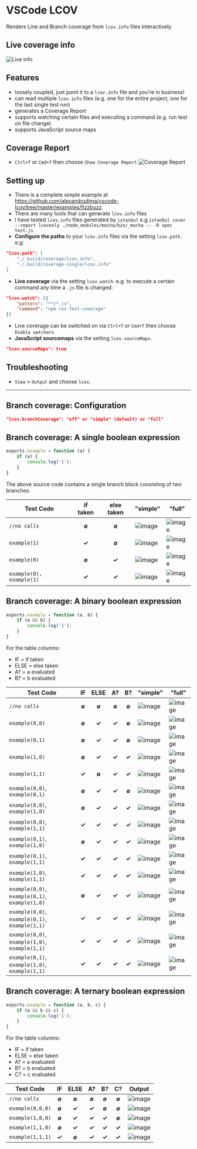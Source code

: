 # VSCode LCOV

Renders Line and Branch coverage from `lcov.info` files interactively.

## Live coverage info

![Live info](https://cloud.githubusercontent.com/assets/5047891/18036349/9101c648-6d68-11e6-9502-4ed14e03f51e.gif)

## Features

* loosely coupled, just point it to a `lcov.info` file and you're in business!
* can read multiple `lcov.info` files (e.g. one for the entire project, one for the last single test run)
* generates a Coverage Report
* supports watching certain files and executing a command (e.g. run test on file change)
* supports JavaScript source maps

## Coverage Report
 * `Ctrl+T` or `Cmd+T` then choose `Show Coverage Report`
![Coverage Report](https://cloud.githubusercontent.com/assets/5047891/18036350/94acd634-6d68-11e6-908b-a18ef6b80c0f.gif)

## Setting up

* There is a complete simple example at https://github.com/alexandrudima/vscode-lcov/tree/master/examples/fizzbuzz
* There are many tools that can generate `lcov.info` files
* I have tested `lcov.info` files generated by `istanbul` e.g.`istanbul cover --report lcovonly ./node_modules/mocha/bin/_mocha -- -R spec test.js`
* **Configure the paths** to your `lcov.info` files via the setting `lcov.path`. e.g:
```json
"lcov.path": [
    "./.build/coverage/lcov.info",
    "./.build/coverage-single/lcov.info"
]
```
* **Live coverage** via the setting `lcov.watch`. e.g. to execute a certain command any time a `.js` file is changed:
```json
"lcov.watch": [{
    "pattern": "**/*.js",
    "command": "npm run test-coverage"
}]
```
* Live coverage can be switched on via `Ctrl+T` or `Cmd+T` then choose `Enable watchers`
* **JavaScript sourcemaps** via the setting `lcov.sourceMaps`.
```json
"lcov.sourceMaps": true
```

## Troubleshooting
 * `View` > `Output` and choose `lcov`.

---

## Branch coverage: Configuration

```json
"lcov.branchCoverage": "off" or "simple" (default) or "full"
```

## Branch coverage: A single boolean expression

```js
exports.example = function (a) {
	if (a) {
		console.log('1');
	}
}
```

The above source code contains a single branch block consisting of two branches.

|  Test Code               | if taken | else taken |  "simple" |  "full" |
|--------------------------|:--------:|:----------:|---------|---------|
| `//no calls`             |   **∅**  |    **∅**   | ![image](https://cloud.githubusercontent.com/assets/5047891/18351583/115a7374-75db-11e6-9ffd-06214ae78f2d.png) | ![image](https://cloud.githubusercontent.com/assets/5047891/18345523/308ccea0-75bc-11e6-8d2c-f15cd8c8796c.png) |
| `example(1)`             |   **✓**  |    **∅**   | ![image](https://cloud.githubusercontent.com/assets/5047891/18346801/942d4d94-75c2-11e6-9925-1349ccffc2bb.png) | ![image](https://cloud.githubusercontent.com/assets/5047891/18346801/942d4d94-75c2-11e6-9925-1349ccffc2bb.png) |
| `example(0)`             |   **∅**  |    **✓**   | ![image](https://cloud.githubusercontent.com/assets/5047891/18346828/b20a862e-75c2-11e6-9404-b16cc955b150.png) | ![image](https://cloud.githubusercontent.com/assets/5047891/18346828/b20a862e-75c2-11e6-9404-b16cc955b150.png) |
| `example(0), example(1)` |   **✓**  |    **✓**   | ![image](https://cloud.githubusercontent.com/assets/5047891/18351595/2267bac8-75db-11e6-95a0-94686bc32b74.png) | ![image](https://cloud.githubusercontent.com/assets/5047891/18346867/d86d2394-75c2-11e6-8c76-ea6de4c57644.png) |

## Branch coverage: A binary boolean expression

```js
exports.example = function (a, b) {
	if (a && b) {
		console.log('1');
	}
}
```

For the table columns:
* IF = if taken
* ELSE = else taken
* A? = a evaluated
* B? = b evaluated

|  Test Code                                     | IF | ELSE | A? | B? |  "simple" | "full" |
|------------------------------------------------|:--------:|:----------:|:-----------:|:-----------:|-----------|--------|
| `//no calls`                                   |   **∅**  |    **∅**   |    **∅**    |    **∅**    | ![image](https://cloud.githubusercontent.com/assets/5047891/18351364/29261450-75da-11e6-8483-11c34b4d0212.png) | ![image](https://cloud.githubusercontent.com/assets/5047891/18349139/f1d6c5d0-75cf-11e6-879b-f561bdd3d44a.png) |
| `example(0,0)`                                 |   **∅**  |    **✓**   |    **✓**    |    **∅**    | ![image](https://cloud.githubusercontent.com/assets/5047891/18351448/80d88048-75da-11e6-90c0-b4d96a029f0e.png) | ![image](https://cloud.githubusercontent.com/assets/5047891/18349161/162373e8-75d0-11e6-868a-bc2c3a9f0bf4.png) |
| `example(0,1)`                                 |   **∅**  |    **✓**   |    **✓**    |    **∅**    | ![image](https://cloud.githubusercontent.com/assets/5047891/18351448/80d88048-75da-11e6-90c0-b4d96a029f0e.png) | ![image](https://cloud.githubusercontent.com/assets/5047891/18349181/33c268b4-75d0-11e6-93e7-9e9249609511.png) |
| `example(1,0)`                                 |   **∅**  |    **✓**   |    **✓**    |    **✓**    | ![image](https://cloud.githubusercontent.com/assets/5047891/18351448/80d88048-75da-11e6-90c0-b4d96a029f0e.png) | ![image](https://cloud.githubusercontent.com/assets/5047891/18349199/4fa9beba-75d0-11e6-83b7-61c54407ad6d.png) |
| `example(1,1)`                                 |   **✓**  |    **∅**   |    **✓**    |    **✓**    | ![image](https://cloud.githubusercontent.com/assets/5047891/18351510/be93476a-75da-11e6-8be9-d62a097781a2.png) | ![image](https://cloud.githubusercontent.com/assets/5047891/18349218/62efca8c-75d0-11e6-8c6c-038e2ecd9ed7.png) |
| `example(0,0)`, `example(0,1)`                 |   **∅**  |    **✓**   |    **✓**    |    **∅**    | ![image](https://cloud.githubusercontent.com/assets/5047891/18351448/80d88048-75da-11e6-90c0-b4d96a029f0e.png) | ![image](https://cloud.githubusercontent.com/assets/5047891/18349295/f89324b2-75d0-11e6-88d9-08034771a6d3.png) |
| `example(0,0)`, `example(1,0)`                 |   **∅**  |    **✓**   |    **✓**    |    **✓**    | ![image](https://cloud.githubusercontent.com/assets/5047891/18351448/80d88048-75da-11e6-90c0-b4d96a029f0e.png) | ![image](https://cloud.githubusercontent.com/assets/5047891/18349328/2014641a-75d1-11e6-8e69-ac28a627abc0.png) |
| `example(0,0)`, `example(1,1)`                 |   **✓**  |    **✓**   |    **✓**    |    **✓**    | ![image](https://cloud.githubusercontent.com/assets/5047891/18351549/eb45eec0-75da-11e6-9f47-4587ca8af982.png) | ![image](https://cloud.githubusercontent.com/assets/5047891/18349355/481f52e4-75d1-11e6-8c18-f083095fb764.png) |
| `example(0,1)`, `example(1,0)`                 |   **∅**  |    **✓**   |    **✓**    |    **✓**    | ![image](https://cloud.githubusercontent.com/assets/5047891/18351448/80d88048-75da-11e6-90c0-b4d96a029f0e.png) | ![image](https://cloud.githubusercontent.com/assets/5047891/18349373/6ffbefe8-75d1-11e6-9762-388882e1f657.png) |
| `example(0,1)`, `example(1,1)`                 |   **✓**  |    **✓**   |    **✓**    |    **✓**    | ![image](https://cloud.githubusercontent.com/assets/5047891/18351549/eb45eec0-75da-11e6-9f47-4587ca8af982.png) | ![image](https://cloud.githubusercontent.com/assets/5047891/18349396/972f8066-75d1-11e6-8ce7-7880854705d2.png) |
| `example(1,0)`, `example(1,1)`                 |   **✓**  |    **✓**   |    **✓**    |    **✓**    | ![image](https://cloud.githubusercontent.com/assets/5047891/18351549/eb45eec0-75da-11e6-9f47-4587ca8af982.png) | ![image](https://cloud.githubusercontent.com/assets/5047891/18349414/ad7cb5be-75d1-11e6-8bed-f07b93c732e5.png) |
| `example(0,0)`, `example(0,1)`, `example(1,0)` |   **∅**  |    **✓**   |    **✓**    |    **✓**    | ![image](https://cloud.githubusercontent.com/assets/5047891/18351448/80d88048-75da-11e6-90c0-b4d96a029f0e.png) | ![image](https://cloud.githubusercontent.com/assets/5047891/18349517/251ff284-75d2-11e6-8945-d910b3b19284.png) |
| `example(0,0)`, `example(0,1)`, `example(1,1)` |   **✓**  |    **✓**   |    **✓**    |    **✓**    | ![image](https://cloud.githubusercontent.com/assets/5047891/18351549/eb45eec0-75da-11e6-9f47-4587ca8af982.png) | ![image](https://cloud.githubusercontent.com/assets/5047891/18349605/7747a390-75d2-11e6-87c5-8f3f887547bf.png) |
| `example(0,0)`, `example(1,0)`, `example(1,1)` |   **✓**  |    **✓**   |    **✓**    |    **✓**    | ![image](https://cloud.githubusercontent.com/assets/5047891/18351549/eb45eec0-75da-11e6-9f47-4587ca8af982.png) | ![image](https://cloud.githubusercontent.com/assets/5047891/18349636/96680152-75d2-11e6-95da-38f11be1ad15.png) |
| `example(0,1)`, `example(1,0)`, `example(1,1)` |   **✓**  |    **✓**   |    **✓**    |    **✓**    | ![image](https://cloud.githubusercontent.com/assets/5047891/18351549/eb45eec0-75da-11e6-9f47-4587ca8af982.png) | ![image](https://cloud.githubusercontent.com/assets/5047891/18349673/b2d450fc-75d2-11e6-8652-81a3f3ce5e26.png) |

## Branch coverage: A ternary boolean expression

```js
exports.example = function (a, b, c) {
	if (a && b && c) {
		console.log('1');
	}
}
```

For the table columns:
* IF = if taken
* ELSE = else taken
* A? = a evaluated
* B? = b evaluated
* C? = c evaluated

|  Test Code                                     | IF | ELSE | A? | B? | C? |  Output |
|------------------------------------------------|:--------:|:----------:|:-----------:|:-----------:|:-----------:|---------|
| `//no calls`                                   |   **∅**  |    **∅**   |    **∅**    |    **∅**    |    **∅**    | ![image](https://cloud.githubusercontent.com/assets/5047891/18350180/0794aae0-75d5-11e6-8d70-f06642253e73.png) |
| `example(0,0,0)`                               |   **∅**  |    **✓**   |    **✓**    |    **∅**    |    **∅**    | ![image](https://cloud.githubusercontent.com/assets/5047891/18350238/4c59e532-75d5-11e6-9611-cdc10037c1e6.png) |
| `example(1,0,0)`                               |   **∅**  |    **✓**   |    **✓**    |    **✓**    |    **∅**    | ![image](https://cloud.githubusercontent.com/assets/5047891/18350272/6bb6eb0a-75d5-11e6-8be3-3ece76abd900.png) |
| `example(1,1,0)`                               |   **∅**  |    **✓**   |    **✓**    |    **✓**    |    **✓**    | ![image](https://cloud.githubusercontent.com/assets/5047891/18350302/892c2bfa-75d5-11e6-9f38-964d8f58dc1a.png) |
| `example(1,1,1)`                               |   **✓**  |    **∅**   |    **✓**    |    **✓**    |    **✓**    | ![image](https://cloud.githubusercontent.com/assets/5047891/18350320/a53d25b0-75d5-11e6-89e2-98d2ed4ba95d.png) |

